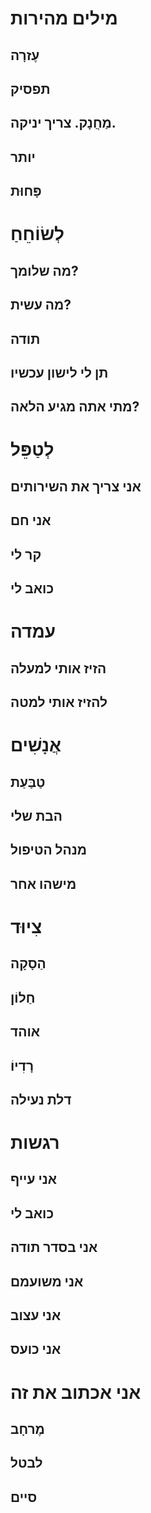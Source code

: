 # מילים מהירות

## עֶזרָה

## תפסיק

## מַחֲנָק. צריך יניקה.

## יותר

## פָּחוּת

# לְשׂוֹחֵחַ

## מה שלומך?

## מה עשית?

## תודה

## תן לי לישון עכשיו

## מתי אתה מגיע הלאה?

# לְטַפֵּל

## אני צריך את השירותים

## אני חם

## קר לי

## כואב לי

# עמדה

## הזיז אותי למעלה

## להזיז אותי למטה

# אֲנָשִׁים

## טַבַּעַת

## הבת שלי

## מנהל הטיפול

## מישהו אחר

# צִיוּד

## הַסָקָה

## חַלוֹן

## אוהד

## רָדִיוֹ

## דלת נעילה

# רגשות

## אני עייף

## כואב לי

## אני בסדר תודה

## אני משועמם

## אני עצוב

## אני כועס

# אני אכתוב את זה <meta data-spell-branch="" data-spell-update-dyn-onchange="">

##  <meta data-dyn="spell-word-prediction" data-words-file="../Spell_Prediction/bncfrequency.json" data-max-nodes="3" data-predict-after-n-chars="3">

##  <meta data-dyn="spell-letter-prediction" data-words-file="../Spell_Prediction/bncfrequency.json">

## מֶרחָב <meta data-spell-letter=" ">

## לבטל <meta data-spell-delchar="">

## סיים <meta data-spell-finish="">
